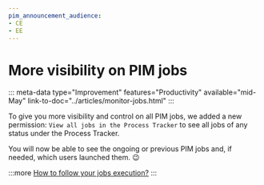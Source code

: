 ```yaml
---
pim_announcement_audience:
- CE
- EE
---
```


# More visibility on PIM jobs
::: meta-data type="Improvement" features="Productivity" available="mid-May" link-to-doc="../articles/monitor-jobs.html"
:::

To give you more visibility and control on all PIM jobs, we added a new permission: `View all jobs in the Process Tracker` to see all jobs of any status under the Process Tracker.

You will now be able to see the ongoing or previous PIM jobs and, if needed, which users launched them. :wink:


:::more
[How to follow your jobs execution?](../articles/monitor-jobs.html)
:::
